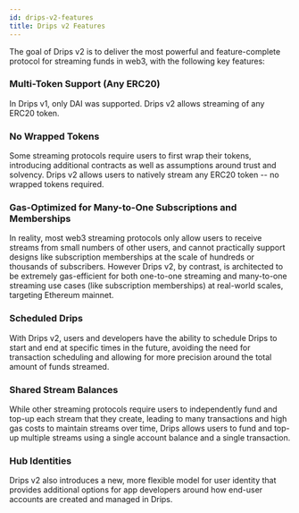 ```yaml
---
id: drips-v2-features
title: Drips v2 Features
---
```


The goal of Drips v2 is to deliver the most powerful and feature-complete protocol for streaming funds in web3, with the following
key features:

### Multi-Token Support (Any ERC20)

In Drips v1, only DAI was supported. Drips v2 allows streaming of any ERC20 token.

### No Wrapped Tokens

Some streaming protocols require users to first wrap their tokens, introducing additional contracts as well as assumptions around trust and solvency. 
Drips v2 allows users to natively stream any ERC20 token -- no wrapped tokens required.

### Gas-Optimized for Many-to-One Subscriptions and Memberships

In reality, most web3 streaming protocols only allow users to receive streams from small numbers of other users, and cannot practically support designs like subscription memberships at the scale of hundreds or thousands of subscribers. However Drips v2, by contrast, is architected to be extremely gas-efficient for both one-to-one streaming and many-to-one streaming use cases (like subscription memberships) at real-world scales, targeting Ethereum mainnet.

### Scheduled Drips

With Drips v2, users and developers have the ability to schedule Drips to start and end at specific times in the future, avoiding the need for transaction
scheduling and allowing for more precision around the total amount of funds streamed.

### Shared Stream Balances

While other streaming protocols require users to independently fund and top-up each stream that they create, leading to many transactions and high gas costs
to maintain streams over time, Drips allows users to fund and top-up multiple streams using a single account balance and a single transaction.

### Hub Identities

Drips v2 also introduces a new, more flexible model for user identity that provides additional options for app developers around how end-user accounts
are created and managed in Drips.




